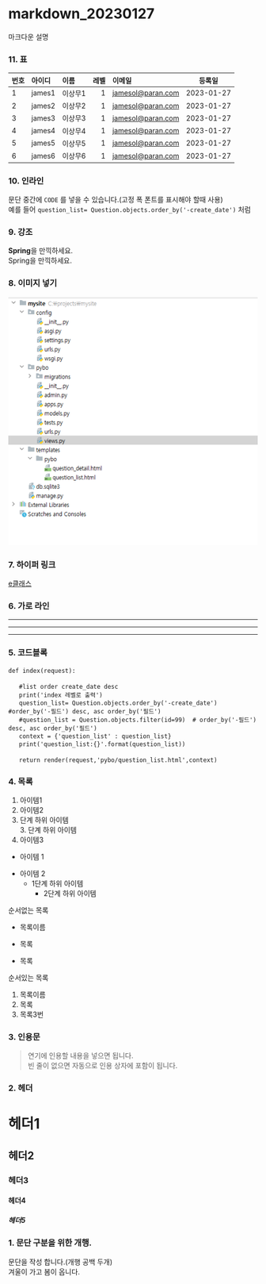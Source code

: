 # markdown_20230127
마크다운 설명
### 11. 표
|번호|아이디|이름|레벨|이메일|등록일|
|:---------|:---------|:---------|--------:|:----------------|:------------:|
|1         |james1     |이상무1    |1        |jamesol@paran.com|2023-01-27|
|2         |james2     |이상무2    |1        |jamesol@paran.com|2023-01-27|
|3         |james3     |이상무3    |1        |jamesol@paran.com|2023-01-27|
|4         |james4     |이상무4    |1        |jamesol@paran.com|2023-01-27|
|5         |james5     |이상무5    |1        |jamesol@paran.com|2023-01-27|
|6         |james6     |이상무6    |1        |jamesol@paran.com|2023-01-27|


### 10. 인라인
문단 중간에 `CODE` 를 넣을 수 있습니다.(고정 폭 폰트를 표시해야 할때 사용)  
예를 들어 `question_list= Question.objects.order_by('-create_date')` 처럼  

### 9. 강조
**Spring**을 만끽하세요.  
Spring을 만끽하세요.  


### 8. 이미지 넣기
![파이참](https://github.com/hykim-king/markdown_20230127/blob/main/doc/image_pycham.PNG "파이참 툴팁")


### 7. 하이퍼 링크
[e클래스](https://cafe.daum.net/pcwk "e클래스의 cafe입니다.")


### 6. 가로 라인
---
***
---------


### 5. 코드블록
```
def index(request):

   #list order create_date desc
   print('index 레벨로 출력')
   question_list= Question.objects.order_by('-create_date') #order_by('-필드') desc, asc order_by('필드')
   #question_list = Question.objects.filter(id=99)  # order_by('-필드') desc, asc order_by('필드')
   context = {'question_list' : question_list}
   print('question_list:{}'.format(question_list))
   
   return render(request,'pybo/question_list.html',context)
```



### 4. 목록
1. 아이템1  
2. 아이템2  
  9. 단계 하위 아이템  
    3. 단계 하위 아이템
9. 아이템3  

- 아이템 1  
+ 아이템 2  
  - 1단계 하위 아이템  
    * 2단계 하위 아이템  


순서없는 목록  
* 목록이름
- 목록
+ 목록

순서있는 목록  
1. 목록이름
2. 목록
3. 목록3번


### 3. 인용문
> 연기에 인용할 내용을 넣으면 됩니다.  
> 빈 줄이 없으면 자동으로 인용 상자에 포함이 됩니다.

### 2. 헤더
# 헤더1
## 헤더2
### 헤더3
#### 헤더4
##### 헤더5


### 1. 문단 구분을 위한 개행.
문단을 작성 합니다.(개행 공백 두개)  
겨울이 가고 봄이 옵니다.

